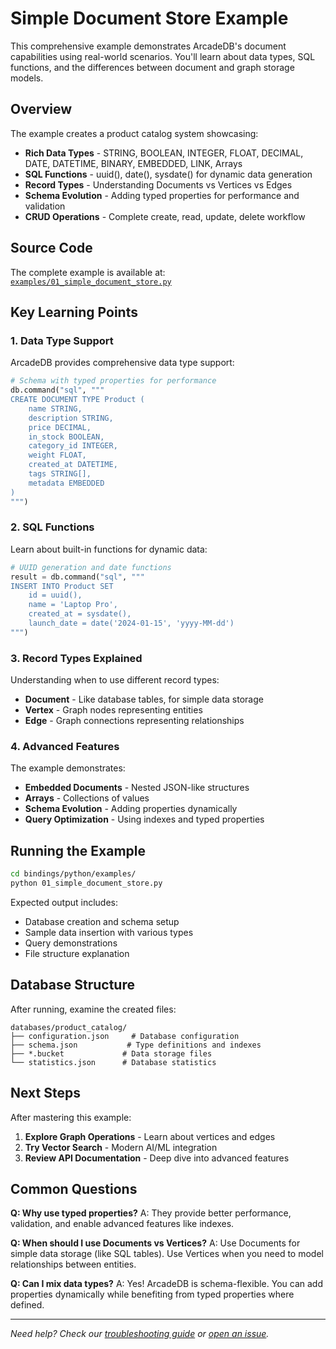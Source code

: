 # Simple Document Store Example

This comprehensive example demonstrates ArcadeDB's document capabilities using real-world scenarios. You'll learn about data types, SQL functions, and the differences between document and graph storage models.

## Overview

The example creates a product catalog system showcasing:

- **Rich Data Types** - STRING, BOOLEAN, INTEGER, FLOAT, DECIMAL, DATE, DATETIME, BINARY, EMBEDDED, LINK, Arrays
- **SQL Functions** - uuid(), date(), sysdate() for dynamic data generation
- **Record Types** - Understanding Documents vs Vertices vs Edges
- **Schema Evolution** - Adding typed properties for performance and validation
- **CRUD Operations** - Complete create, read, update, delete workflow

## Source Code

The complete example is available at: [`examples/01_simple_document_store.py`](../../examples/01_simple_document_store.py)

## Key Learning Points

### 1. Data Type Support

ArcadeDB provides comprehensive data type support:

```python
# Schema with typed properties for performance
db.command("sql", """
CREATE DOCUMENT TYPE Product (
    name STRING,
    description STRING,
    price DECIMAL,
    in_stock BOOLEAN,
    category_id INTEGER,
    weight FLOAT,
    created_at DATETIME,
    tags STRING[],
    metadata EMBEDDED
)
""")
```

### 2. SQL Functions

Learn about built-in functions for dynamic data:

```python
# UUID generation and date functions
result = db.command("sql", """
INSERT INTO Product SET
    id = uuid(),
    name = 'Laptop Pro',
    created_at = sysdate(),
    launch_date = date('2024-01-15', 'yyyy-MM-dd')
""")
```

### 3. Record Types Explained

Understanding when to use different record types:

- **Document** - Like database tables, for simple data storage
- **Vertex** - Graph nodes representing entities
- **Edge** - Graph connections representing relationships

### 4. Advanced Features

The example demonstrates:

- **Embedded Documents** - Nested JSON-like structures
- **Arrays** - Collections of values
- **Schema Evolution** - Adding properties dynamically
- **Query Optimization** - Using indexes and typed properties

## Running the Example

```bash
cd bindings/python/examples/
python 01_simple_document_store.py
```

Expected output includes:
- Database creation and schema setup
- Sample data insertion with various types
- Query demonstrations
- File structure explanation

## Database Structure

After running, examine the created files:

```
databases/product_catalog/
├── configuration.json     # Database configuration
├── schema.json           # Type definitions and indexes
├── *.bucket             # Data storage files
└── statistics.json      # Database statistics
```

## Next Steps

After mastering this example:

1. **Explore Graph Operations** - Learn about vertices and edges
2. **Try Vector Search** - Modern AI/ML integration
3. **Review API Documentation** - Deep dive into advanced features

## Common Questions

**Q: Why use typed properties?**
A: They provide better performance, validation, and enable advanced features like indexes.

**Q: When should I use Documents vs Vertices?**
A: Use Documents for simple data storage (like SQL tables). Use Vertices when you need to model relationships between entities.

**Q: Can I mix data types?**
A: Yes! ArcadeDB is schema-flexible. You can add properties dynamically while benefiting from typed properties where defined.

---

*Need help? Check our [troubleshooting guide](../troubleshooting.md) or [open an issue](https://github.com/ArcadeData/arcadedb/issues).*
